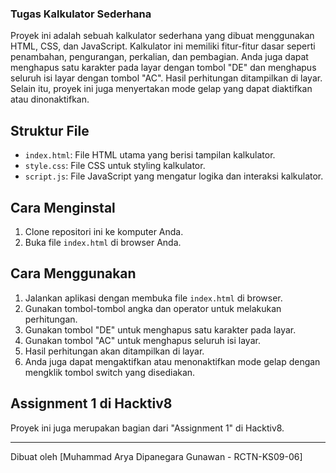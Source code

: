 ### Tugas Kalkulator Sederhana

Proyek ini adalah sebuah kalkulator sederhana yang dibuat menggunakan HTML, CSS, dan JavaScript. Kalkulator ini memiliki fitur-fitur dasar seperti penambahan, pengurangan, perkalian, dan pembagian. Anda juga dapat menghapus satu karakter pada layar dengan tombol "DE" dan menghapus seluruh isi layar dengan tombol "AC". Hasil perhitungan ditampilkan di layar. Selain itu, proyek ini juga menyertakan mode gelap yang dapat diaktifkan atau dinonaktifkan.

## Struktur File

- `index.html`: File HTML utama yang berisi tampilan kalkulator.
- `style.css`: File CSS untuk styling kalkulator.
- `script.js`: File JavaScript yang mengatur logika dan interaksi kalkulator.

## Cara Menginstal

1. Clone repositori ini ke komputer Anda.
2. Buka file `index.html` di browser Anda.

## Cara Menggunakan

1. Jalankan aplikasi dengan membuka file `index.html` di browser.
2. Gunakan tombol-tombol angka dan operator untuk melakukan perhitungan.
3. Gunakan tombol "DE" untuk menghapus satu karakter pada layar.
4. Gunakan tombol "AC" untuk menghapus seluruh isi layar.
5. Hasil perhitungan akan ditampilkan di layar.
6. Anda juga dapat mengaktifkan atau menonaktifkan mode gelap dengan mengklik tombol switch yang disediakan.

## Assignment 1 di Hacktiv8

Proyek ini juga merupakan bagian dari "Assignment 1" di Hacktiv8.

---

Dibuat oleh [Muhammad Arya Dipanegara Gunawan - RCTN-KS09-06]
